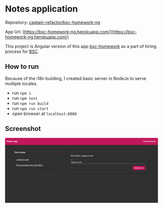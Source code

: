 # Notes application
Repository: [captain-refactor/bsc-homework-ng](https://github.com/captain-refactor/bsc-homework-ng)

App Url: [https://bsc-homework-ng.herokuapp.com/](https://bsc-homework-ng.herokuapp.com/) 

This project is Angular version of this app [bsc-homework](https://github.com/captain-refactor/bsc-homework) as a part of hiring process for [BSC](https://bankingsoftware.company).

## How to run
Because of the i18n building, I created basic server in NodeJs to serve multiple locales.

 - run `npm i`
 - run `npm test`
 - run `npm run build`
 - run `npm run start`
 - open browser at `localhost:8080`

## Screenshot

![alt text](./screenshot.png "Application screenshot")
